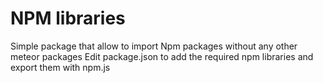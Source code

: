 # NPM libraries

Simple package that allow to import Npm packages without any other meteor packages
Edit package.json to add the required npm libraries and export them with npm.js